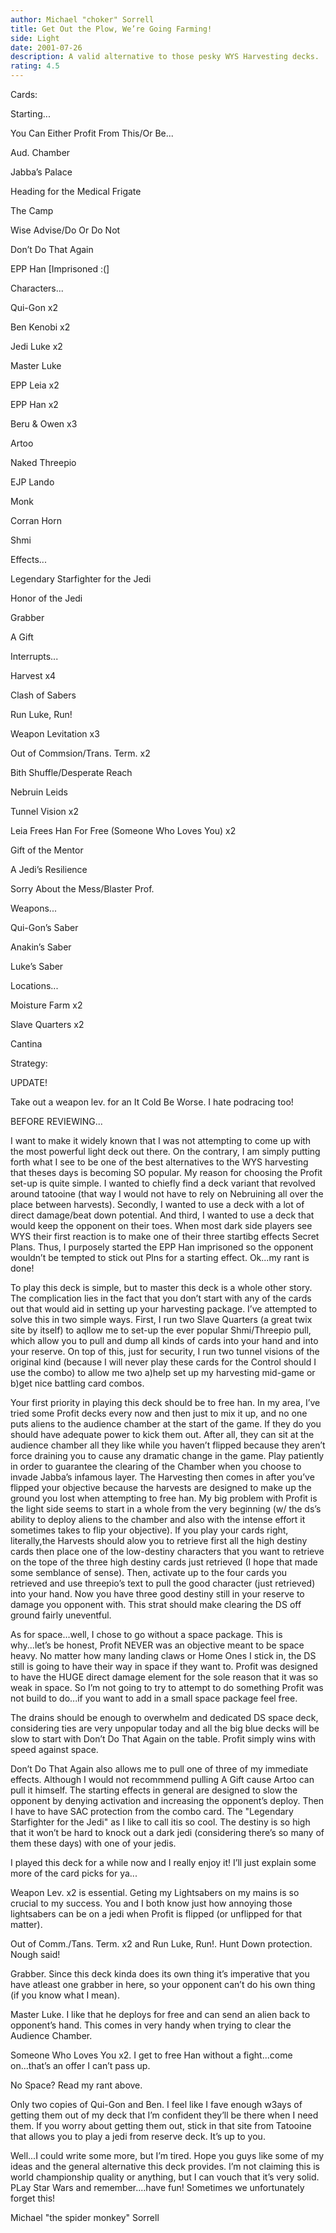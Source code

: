```yaml
---
author: Michael "choker" Sorrell
title: Get Out the Plow, We’re Going Farming!
side: Light
date: 2001-07-26
description: A valid alternative to those pesky WYS Harvesting decks.  An old objective, combined with surprise and ingenuity, will have positive results.
rating: 4.5
---
```

Cards: 

Starting...
You Can Either Profit From This/Or Be...
Aud. Chamber
Jabba’s Palace
Heading for the Medical Frigate
The Camp
Wise Advise/Do Or Do Not
Don’t Do That Again
EPP Han [Imprisoned :(]

Characters...
Qui-Gon x2
Ben Kenobi x2
Jedi Luke x2
Master Luke
EPP Leia x2
EPP Han x2
Beru & Owen x3
Artoo
Naked Threepio
EJP Lando
Monk
Corran Horn
Shmi

Effects...
Legendary Starfighter for the Jedi
Honor of the Jedi
Grabber
A Gift

Interrupts...
Harvest x4
Clash of Sabers
Run Luke, Run!
Weapon Levitation x3
Out of Commsion/Trans. Term. x2
Bith Shuffle/Desperate Reach
Nebruin Leids
Tunnel Vision x2
Leia Frees Han For Free (Someone Who Loves You) x2
Gift of the Mentor
A Jedi’s Resilience
Sorry About the Mess/Blaster Prof.

Weapons...
Qui-Gon’s Saber
Anakin’s Saber
Luke’s Saber

Locations...
Moisture Farm x2
Slave Quarters x2
Cantina 

Strategy: 

UPDATE!
Take out a weapon lev. for an It Cold Be Worse.  I hate podracing too!

BEFORE REVIEWING...
I want to make it widely known that I was not attempting to come up with the most powerful light deck out there.  On the contrary, I am simply putting forth what I see to be one of the best alternatives to the WYS harvesting that theses days is becoming SO popular.  My reason for choosing the Profit set-up is quite simple.  I wanted to chiefly find a deck variant that revolved around tatooine (that way I would not have to rely on Nebruining all over the place between harvests).  Secondly, I wanted to use a deck with a lot of direct damage/beat down potential.  And third, I wanted to use a deck that would keep the opponent on their toes.  When most dark side players see WYS their first reaction is to make one of their three startibg effects Secret Plans.  Thus, I purposely started the EPP Han imprisoned so the opponent wouldn’t be tempted to stick out Plns for a starting effect.  Ok...my rant is done!

To play this deck is simple, but to master this deck is a whole other story.  The complication lies in the fact that you don’t start with any of the cards out that would aid in setting up your harvesting package.  I’ve attempted to solve this in two simple ways.  First, I run two Slave Quarters (a great twix site by itself) to aqllow me to set-up the ever popular Shmi/Threepio pull, which allow you to pull and dump all kinds of cards into your hand and into your reserve.  On top of this, just for security, I run two tunnel visions of the original kind (because I will never play these cards for the Control should I use the combo) to allow me two a)help set up my harvesting mid-game or b)get nice battling card combos.

Your first priority in playing this deck should be to free han.  In my area, I’ve tried some Profit decks every now and then just to mix it up, and no one puts aliens to the audience chamber at the start of the game.  If they do you should have adequate power to kick them out.  After all, they can sit at the audience chamber all they like while you haven’t flipped because they aren’t force draining you to cause any dramatic change in the game.  Play patiently in order to guarantee the clearing of the Chamber when you choose to invade Jabba’s infamous layer.  The Harvesting then comes in after you’ve flipped your objective because the harvests are designed to make up the ground you lost when attempting to free han. My big problem with Profit is the light side seems to start in a whole from the very beginning (w/ the ds’s ability to deploy aliens to the chamber and also with the intense effort it sometimes takes to flip your objective).  If you play your cards right, literally,the Harvests should alow you to retrieve first all the high destiny cards then place one of the low-destiny characters that you want to retrieve on the tope of the three high destiny cards just retrieved (I hope that made some semblance of sense).  Then, activate up to the four cards you retrieved and use threepio’s text to pull the good character (just retrieved) into your hand.  Now you have three good destiny still in your reserve to damage you opponent with.  This strat should make clearing the DS off ground fairly uneventful.

As for space...well, I chose to go without a space package.  This is why...let’s be honest, Profit NEVER was an objective meant to be space heavy.  No matter how many landing claws or Home Ones I stick in, the DS still is going to have their way in space if they want to.  Profit was designed to have the HUGE direct damage element for the sole reason that it was so weak in space.  So I’m not going to try to attempt to do something Profit was not build to do...if you want to add in a small space package feel free.
The drains should be enough to overwhelm and dedicated DS space deck, considering ties are very unpopular today and all the big blue decks will be slow to start with Don’t Do That Again on the table. Profit simply wins with speed against space.  

Don’t Do That Again also allows me to pull one of three of my immediate effects.  Although I would not recommmend pulling A Gift cause Artoo can pull it himself.  The starting effects in general are designed to slow the opponent by denying activation and increasing the opponent’s deploy.  Then I have to have SAC protection from the combo card.  The "Legendary Starfighter for the Jedi" as I like to call itis so cool.  The destiny is so high that it won’t be hard to knock out a dark jedi (considering there’s so many of them these days) with one of your jedis.

I played this deck for a while now and I really enjoy it!  I’ll just explain some more of the card picks for ya...

Weapon Lev. x2 is essential.  Geting my Lightsabers on my mains is so crucial to my success.  You and I both know just how annoying those lightsabers can be on a jedi when Profit is flipped (or unflipped for that matter).

Out of Comm./Tans. Term. x2 and Run Luke, Run!.  Hunt Down protection.  Nough said!

Grabber.  Since this deck kinda does its own thing it’s imperative that you have atleast one grabber in here, so your opponent can’t do his own thing (if you know what I mean).

Master Luke.  I like that he deploys for free and can send an alien back to opponent’s hand.  This comes in very handy when trying to clear the Audience Chamber.

Someone Who Loves You x2.  I get to free Han without a fight...come on...that’s an offer I can’t pass up.

No Space?  Read my rant above.

Only two copies of Qui-Gon and Ben.  I feel like I fave enough w3ays of getting them out of my deck that I’m confident they’ll be there when I need them.  If you worry about getting them out, stick in that site from Tatooine that allows you to play a jedi from reserve deck.  It’s up to you.

Well...I could write some more, but I’m tired.  Hope you guys like some of my ideas and the general alternative this deck provides.  I’m not claiming this is world championship quality or anything, but I can vouch that it’s very solid.  PLay Star Wars and remember....have fun!  Sometimes we unfortunately forget this!

Michael "the spider monkey" Sorrell

